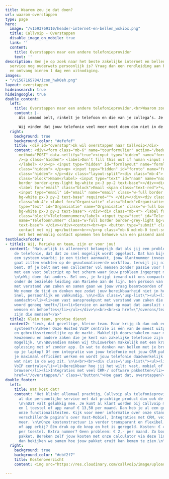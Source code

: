 ```yaml
---
title: Waarom zou je dat doen?
url: waarom-overstappen
type: page
hero:
  image: "/v1593769110/header-internet-en-bellen_wskiox.png"
  title: Callvoip - Overstappen
  disable_image_on_mobile: true
  link: ''
  content:
    title: Overstappen naar een andere telefonieprovider
    text: ''
description: Ben je op zoek naar het beste zakelijke internet en bellen aanbod waar
  service nog ouderwets persoonlijk is? Vraag dan een rondleiding aan bij Callvoip
  en ontvang binnen 1 dag een uitnodiging.
images:
- "/v1567165784/icon_hwk0eh.png"
layout: overstappen
hideinsearch: true
hideingoogle: true
double_content:
  left:
    title: Overstappen naar een andere telefonieprovider.<br>Waarom zou je dat doen?
    content: |-
      Als iemand belt, rinkelt je telefoon en die van je collega’s. Je betaalt niet al te veel. Misschien heb je zelfs wel een keuzemenu en andere extra functionaliteiten. Als er iets niet werkt, bel je de helpdesk, geef je je klantnummer door en wordt je verzoek zo efficiënt mogelijk weggewerkt. Kortom: de telefonie zit je niet in de weg.

      Wij vinden dat jouw telefonie veel meer moet doen dan niet in de weg zitten. Een uitgekiend belplan, slimme integraties en alles wat erbij hoort, dragen bij aan de efficiëntie van jouw dagelijkse werk. Zo werkt jouw telefonie vóór jou. En mocht er onverhoopt iets anders moeten, dan staat ons persoonlijke team voor je klaar.
  right:
    background: true
    background_color: "#efefef"
    title: <div id="overstap">Ik wil overstappen naar Callvoip</div>
    content: <div><form class="mb-6" name="tourformulier" action="/bedank/tour/" accept-charset="UTF-8"
      method="POST" data-netlify="true"><input type="hidden" name="form-name" value="tourformulier"
      /><p class="hidden"> <label>Don’t fill this out if human <input name="bot-field">
      </label> </p><p> <input type="hidden" id="formlayout" name="formlayout" value="d-23f3cd981aa749f793cc16353039c3e3"
      class="hidden"> </p><p> <input type="hidden" id="formto" name="formto" value="offerte"
      class="hidden"> </p><div class="layout-split"><div class="mb-4"> <label for="bedrijfsnaam"
      class="block">Naam</label> <input type="text" id="naam" name="naam" class="w-full
      border border-grey-light bg-white px-3 py-2 text-base"></div><div class="mb-4">
      <label for="email" class="block">Email <span class="text-red">*</span></label>
      <input type="email" id="email" name="email" class="w-full border border-grey-light
      bg-white px-3 py-2 text-base" required=""> </div></div><div class="layout-split"><div
      class="mb-4"> <label for="Organisatie" class="block">Organisatie</label> <input
      type="text" id="Organisatie" name="Organisatie" class="w-full border border-grey-light
      bg-white px-3 py-2 text-base"> </div><div class="mb-4"> <label for="Telefoonnummer"
      class="block">Telefoonnummer</label> <input type="text" id="Telefoonnummer"
      name="Telefoonnummer" class="w-full border border-grey-light bg-white px-3 py-2
      text-base"> </div></div><center><br><p> <button type="submit" class="button">Neem
      contact met mij op</button><br></p><p class="mb-6 md:mb-0 text-sm">Je gaat akkoord
      met het eenmalig contact opnemen ten behoeve van een passend aanbod.</center></p></form></div></div>
textblocksfooter:
- title1: Wij, Marieke en team, zijn er voor jou!
  content1: "Natuurlijk is allereerst belangrijk dat als jij een probleem hebt met
    de telefonie, dat dat zo snel mogelijk wordt opgelost. Dat kan bijvoorbeeld door
    een systeem waarbij je een ticket aanmaakt, jouw klantnummer invoert en vervolgens
    gaat zitten wachten op de geautomatiseerde workflow, terwijl jij niet bereikbaar
    bent. Of je belt met een callcenter vol mensen zonder passie voor het onderwerp
    met een vast belscript op het scherm waar jouw probleem ingepropt moet worden.
    \n\nWij doen dat anders. Bel ons, je krijgt iemand uit ons compacte expertteam
    onder de bezielde leiding van Marieke aan de lijn. Een persoon van vlees en bloed
    met verstand van zaken en samen gaan we jouw vraag beantwoorden of probleem oplossen.
    We nemen de tijd en denken mee zodat jouw bereikbaarheid niet in het geding komt.
    Snel, persoonlijk en vakkundig. \n\n<div class=\"usp-list\"><ul><li>persoonlijke
    aandacht</li><li>een vast aanspreekpunt met verstand van zaken die aan een half
    woord genoeg heeft</li><li>Service en aanbod op maat dat aansluit op de specifieke
    wensen en behoeftes</li></ul></div>\n<br><br><a href=\"/overons/team/\" class=\"button\">Wie
    zijn die mensen?</a>"
  title2: Klein team, grootse dienst
  content2: "Leuk, dat gezellige, kleine team. Maar krijg ik dan ook een klein, beperkt
    systeem?\n\nNee! Onze Hosted VoIP centrale is één van de meest uitgebreide, flexibele
    en gebruiksvriendelijke op de markt. Makkelijk doorschakelen naar mobiel, wachtrij,
    keuzemenu en andere zaken die je kent van zakelijke telefonie zijn uiteraard allemaal
    mogelijk. \n\nBovendien maken wij thuiswerken makkelijk met een krachtige vast-mobiel
    oplossing met of zonder app. En wat te denken van bellen met je browser, gewoon
    op je laptop? Of een integratie van jouw telefonie met jouw CRM pakket? Zo kun
    je maximaal efficiënt werken en wordt jouw telefonie daadwerkelijk meer dan iets
    wat niet in de weg zit. \n\n<br><br><div class=\"usp-list\"><ul><li>Geavanceerde
    VoIP centrale</li><li>Bereikbaar hoe jij het wilt: vast, mobiel of zelfs via je
    browser</li><li>Integraties met veel CRM-/ software pakketten</li></ul></div><br><br><a
    href=\"/overstappen/\" class=\"button\">Hoe gaat dat, overstappen?</a>"
double_footer:
  left:
    title: Wat kost dat?
    content: "Het klinkt allemaal prachtig, Callvoip als telefonieprovider. Maar kost
      al die persoonlijke service met dat prachtige product dan ook de hoofdprijs?
      \n\nDat valt gelukkig mee. Je kunt al klant worden bij Callvoip met 1 nummer
      en 1 toestel of app vanaf € 13,50 per maand. Dan heb je al een groot deel van
      onze functionaliteiten. Kijk voor meer informatie over onze standaarden op de
      verschillende pagina’s over Vast-Mobiel, Integraties met CRM, veiligheid en
      meer. \n\nOnze kostenstructuur is verder transparant en flexibel. Een toestel
      of app erbij? Één druk op de knop en het is geregeld. Kosten: € 4,- per maand
      per toestel. Extra nummer? Geen probleem: € 2,- per maand. Zo bouw je jouw eigen
      pakket. Bereken zelf jouw kosten met onze calculator via deze link. Of bel ons,
      dan bekijken we samen hoe jouw pakket eruit kan komen te zien.\n"
  right:
    background: true
    background_color: "#ebf2f7"
    title: Kostenoverzicht
    content: <img src="https://res.cloudinary.com/callvoip/image/upload/v1572861318/voorbeeld_pl0ubu.png">

---
```

